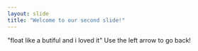 ```yaml
---
layout: slide
title: "Welcome to our second slide!"
---
```

"float like a butiful and i loved it"
Use the left arrow to go back!
